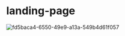 # landing-page
![fd5baca4-6550-49e9-a13a-549b4d61f057](https://user-images.githubusercontent.com/100318892/194673012-20d36fa4-c965-4fa5-bf88-b02770c7b1dc.png)
